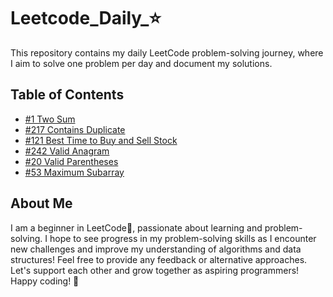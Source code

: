 # Leetcode_Daily_⭐
This repository contains my daily LeetCode problem-solving journey, where I aim to solve one problem per day and document my solutions.

## Table of Contents
- [#1 Two Sum](Problems/1.Two_sum.md)
- [#217 Contains Duplicate](Problems/217.Contains_duplicate.md)
- [#121 Best Time to Buy and Sell Stock](Problems/121.Best_time_2_buy_sell_stock.md)
- [#242 Valid Anagram](Problems/242.Valid_anagram.md)
- [#20 Valid Parentheses](Problems/20.Valid_parentheses.md)
- [#53 Maximum Subarray](Problems/53.Maximum_subarray.md)

## About Me
I am a beginner in LeetCode🔰, passionate about learning and problem-solving. I hope to see progress in my problem-solving skills as I encounter new challenges and improve my understanding of algorithms and data structures! 
Feel free to provide any feedback or alternative approaches. Let's support each other and grow together as aspiring programmers!
Happy coding! 🚀
